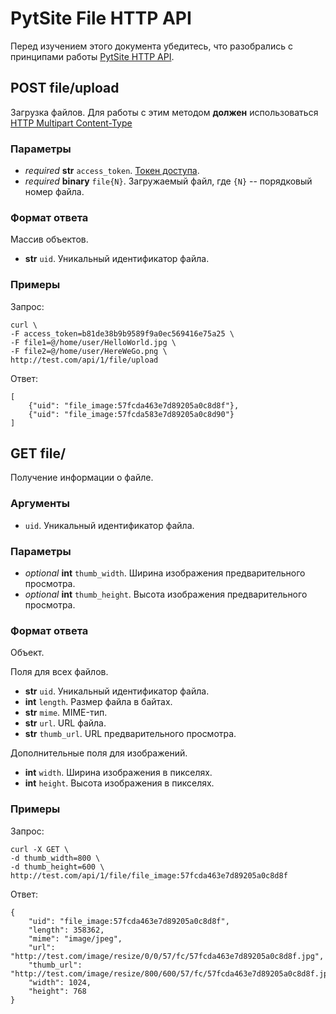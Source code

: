 # PytSite File HTTP API

Перед изучением этого документа убедитесь, что разобрались с принципами работы 
[PytSite HTTP API](../../../http_api/doc/ru/index.md).


## POST file/upload

Загрузка файлов. Для работы с этим методом **должен** использоваться 
[HTTP Multipart Content-Type](https://www.ietf.org/rfc/rfc2388.txt)


### Параметры

- *required* **str** `access_token`. [Токен доступа](../../../auth/doc/ru/http_api.md#post-pytsiteauthsign_in).
- *required* **binary** `file{N}`. Загружаемый файл, где `{N}` -- порядковый номер файла.  


### Формат ответа

Массив объектов.

- **str** `uid`. Уникальный идентификатор файла.


### Примеры

Запрос:

```
curl \
-F access_token=b81de38b9b9589f9a0ec569416e75a25 \
-F file1=@/home/user/HelloWorld.jpg \
-F file2=@/home/user/HereWeGo.png \
http://test.com/api/1/file/upload
```

Ответ:

```
[
    {"uid": "file_image:57fcda463e7d89205a0c8d8f"},
    {"uid": "file_image:57fcda583e7d89205a0c8d90"}
]
```


## GET file/<uid>

Получение информации о файле.


### Аргументы

* `uid`. Уникальный идентификатор файла.

  
### Параметры

* *optional* **int** `thumb_width`. Ширина изображения предварительного просмотра.
* *optional* **int** `thumb_height`. Высота изображения предварительного просмотра.


### Формат ответа

Объект.

Поля для всех файлов.

- **str** `uid`. Уникальный идентификатор файла.
- **int** `length`. Размер файла в байтах.
- **str** `mime`. MIME-тип.
- **str** `url`. URL файла.
- **str** `thumb_url`. URL предварительного просмотра.


Дополнительные поля для изображений.

- **int** `width`. Ширина изображения в пикселях.
- **int** `height`. Высота изображения в пикселях.


### Примеры

Запрос:

```
curl -X GET \
-d thumb_width=800 \
-d thumb_height=600 \
http://test.com/api/1/file/file_image:57fcda463e7d89205a0c8d8f
```


Ответ:

```
{
    "uid": "file_image:57fcda463e7d89205a0c8d8f",
    "length": 358362,
    "mime": "image/jpeg",
    "url": "http://test.com/image/resize/0/0/57/fc/57fcda463e7d89205a0c8d8f.jpg",
    "thumb_url": "http://test.com/image/resize/800/600/57/fc/57fcda463e7d89205a0c8d8f.jpg",
    "width": 1024,
    "height": 768
}
```
